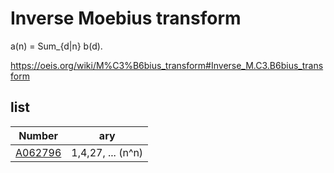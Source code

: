 # Inverse Moebius transform

a(n) = Sum_{d|n} b(d).

https://oeis.org/wiki/M%C3%B6bius_transform#Inverse_M.C3.B6bius_transform

## list

| Number | ary |
| ----- | ----- |
| [A062796](https://oeis.org/A062796) | 1,4,27, ... (n^n) |

